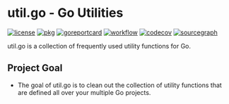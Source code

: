# util.go - Go Utilities

[![license](https://img.shields.io/github/license/kunitsuinc/util.go)](LICENSE)
[![pkg](https://pkg.go.dev/badge/github.com/kunitsuinc/util.go)](https://pkg.go.dev/github.com/kunitsuinc/util.go)
[![goreportcard](https://goreportcard.com/badge/github.com/kunitsuinc/util.go)](https://goreportcard.com/report/github.com/kunitsuinc/util.go)
[![workflow](https://github.com/kunitsuinc/util.go/workflows/CI/badge.svg)](https://github.com/kunitsuinc/util.go/tree/main)
[![codecov](https://codecov.io/gh/kunitsuinc/util.go/branch/main/graph/badge.svg?token=4UML9FB7BX)](https://codecov.io/gh/kunitsuinc/util.go)
[![sourcegraph](https://sourcegraph.com/github.com/kunitsuinc/util.go/-/badge.svg)](https://sourcegraph.com/github.com/kunitsuinc/util.go)

util.go is a collection of frequently used utility functions for Go.  

## Project Goal

- The goal of util.go is to clean out the collection of utility functions that are defined all over your multiple Go projects.
